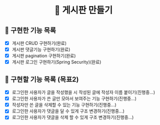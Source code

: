 <p align="middle" >  
</p>
<h1 align="middle">🎯 게시판 만들기</h1>

## 📝 구현한 기능 목록

- [X] 게시판 CRUD 구현하기(완료)
- [X] 게시판 댓글기능 구현하기(완료)
- [X] 게시판 pagination 구현하기(완료)
- [X] 게시판 로그인 구현하기(Spring Security)(완료)

## 📝 구현할 기능 목록 (목표2)
- [X] 로그인한 사용자가 글을 작성했을 시 작성된 글에 작성자 이름 붙이기(진행중...)
- [X] 로그인한 사용자가 쓴 글만 모아서 보여주는 기능 구현하기(진행중...)
- [X] 작성자만 쓴 글을 삭제할 수 있는 기능 구현하기(진행중...)
- [X] 로그인한 사용자가 댓글을 달 수 있게 구조 변경하기(진행중...)
- [X] 로그인한 사용자가 댓글을 삭제 할 수 있게 구조 변경하기(진행중...)
